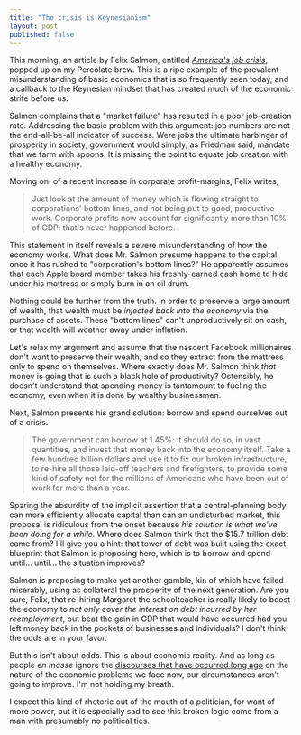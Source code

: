 ```yaml
---
title: "The crisis is Keynesianism"
layout: post
published: false
---
```


This morning, an article by Felix Salmon, entitled [*America's job
crisis*](http://blogs.reuters.com/felix-salmon/2012/06/01/americas-jobs-crisis/),
popped up on my Percolate brew. This is a ripe example of the prevalent
misunderstanding of basic economics that is so frequently seen today, and a
callback to the Keynesian mindset that has created much of the economic strife
before us.

Salmon complains that a "market failure" has resulted in a poor job-creation
rate. Addressing the basic problem with this argument: job numbers are not the
end-all-be-all indicator of success. Were jobs the ultimate harbinger of
prosperity in society, government would simply, as Friedman said, mandate that
we farm with spoons. It is missing the point to equate job creation with a
healthy economy.

Moving on: of a recent increase in corporate profit-margins, Felix writes, 
> Just look at the amount of money which is flowing straight to corporations'
> bottom lines, and not being put to good, productive work. Corporate profits
> now account for significantly more than 10% of GDP: that's never happened
> before.

This statement in itself reveals a severe misunderstanding of how the economy
works. What does Mr. Salmon presume happens to the capital once it has rushed
to "corporation's bottom lines?" He apparently assumes that each Apple board
member takes his freshly-earned cash home to hide under his mattress or
simply burn in an oil drum.

Nothing could be further from the truth. In order to preserve a large amount of
wealth, that wealth must be *injected back into the economy* via the purchase
of assets. These "bottom lines" can't unproductively sit on cash, or that
wealth will weather away under inflation.

Let's relax my argument and assume that the nascent Facebook millionaires don't
want to preserve their wealth, and so they extract from the mattress only to
spend on themselves. Where exactly does Mr. Salmon think *that* money is going
that is such a black hole of productivity?  Ostensibly, he doesn't understand
that spending money is tantamount to fueling the economy, even when it is done
by wealthy businessmen.

Next, Salmon presents his grand solution: borrow and spend ourselves out of a 
crisis.
> The government can borrow at 1.45%: it should do so, in vast quantities, and
> invest that money back into the economy itself. Take a few hundred billion
> dollars and use it to fix our broken infrastructure, to re-hire all those
> laid-off teachers and firefighters, to provide some kind of safety net for
> the millions of Americans who have been out of work for more than a year. 

Sparing the absurdity of the implicit assertion that a central-planning body
can more efficiently allocate capital than can an undisturbed market, this
proposal is ridiculous from the onset because *his solution is what we've been
doing for a while.* Where does Salmon think that the $15.7 trillion debt came
from?  I'll give you a hint: that tower of debt was built using the exact
blueprint that Salmon is proposing here, which is to borrow and spend until...
until...  the situation improves? 

Salmon is proposing to make yet another gamble, kin of which have failed
miserably, using as collateral the prosperity of the next generation. Are you
sure, Felix, that re-hiring Margaret the schoolteacher is really likely to
boost the economy to *not only cover the interest on debt incurred by her
reemployment*, but beat the gain in GDP that would have occurred had you left
money back in the pockets of businesses and individuals? I don't think the odds
are in your favor.

But this isn't about odds. This is about economic reality. And as long as
people *en masse* ignore the [discourses that have occurred long
ago](http://en.wikipedia.org/wiki/Man,_Economy,_and_State) on the nature of the
economic problems we face now, our circumstances aren't going to improve. I'm
not holding my breath.

I expect this kind of rhetoric out of the mouth of a politician, for want of
more power, but it is especially sad to see this broken logic come from a man
with presumably no political ties.
